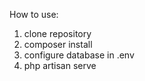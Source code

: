 How to use:

1) clone repository 
2) composer install
3) configure database in .env 
4) php artisan serve
